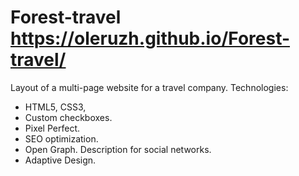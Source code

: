 # Forest-travel https://oleruzh.github.io/Forest-travel/
Layout of a multi-page website for a travel company.
Technologies:
- HTML5, CSS3, 
- Custom checkboxes.
- Pixel Perfect.
- SEO optimization.
- Open Graph. Description for social networks.
- Adaptive Design.
